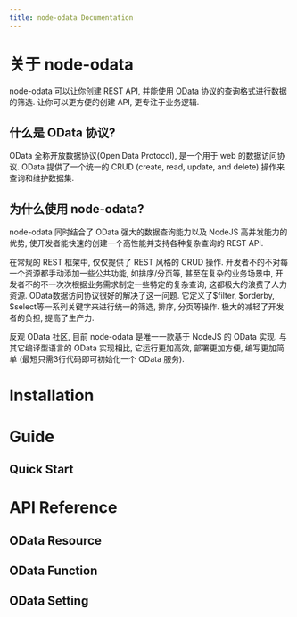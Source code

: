 ```yaml
---
title: node-odata Documentation
---
```


# 关于 node-odata

node-odata 可以让你创建 REST API, 并能使用 [OData](http://www.odata.org/) 协议的查询格式进行数据的筛选. 让你可以更方便的创建 API, 更专注于业务逻辑.

## 什么是 OData 协议?

OData 全称开放数据协议(Open Data Protocol), 是一个用于 web 的数据访问协议. OData 提供了一个统一的 CRUD (create, read, update, and delete) 操作来查询和维护数据集.

## 为什么使用 node-odata?

node-odata 同时结合了 OData 强大的数据查询能力以及 NodeJS 高并发能力的优势, 使开发者能快速的创建一个高性能并支持各种复杂查询的 REST API. 

在常规的 REST 框架中, 仅仅提供了 REST 风格的 CRUD 操作. 开发者不的不对每一个资源都手动添加一些公共功能, 如排序/分页等, 甚至在复杂的业务场景中, 开发者不的不一次次根据业务需求制定一些特定的复杂查询, 这都极大的浪费了人力资源. OData数据访问协议很好的解决了这一问题. 它定义了$filter, $orderby, $select等一系列关键字来进行统一的筛选, 排序, 分页等操作. 极大的减轻了开发者的负担, 提高了生产力.

反观 OData 社区, 目前 node-odata 是唯一一款基于 NodeJS 的 OData 实现. 与其它编译型语言的 OData 实现相比, 它运行更加高效, 部署更加方便, 编写更加简单 (最短只需3行代码即可初始化一个 OData 服务).

# Installation

# Guide

## Quick Start


# API Reference

## OData Resource

## OData Function

## OData Setting

